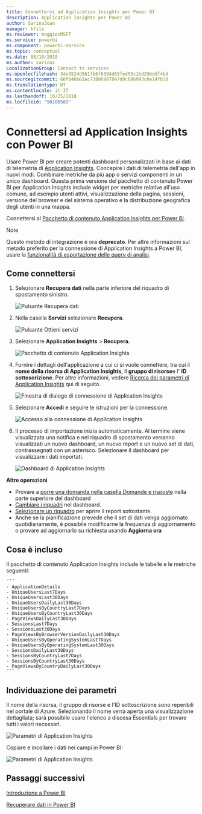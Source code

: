 ```yaml
---
title: Connettersi ad Application Insights per Power BI
description: Application Insights per Power BI
author: SarinaJoan
manager: kfile
ms.reviewer: maggiesMSFT
ms.service: powerbi
ms.component: powerbi-service
ms.topic: conceptual
ms.date: 08/10/2018
ms.author: sarinas
LocalizationGroup: Connect to services
ms.openlocfilehash: 34e3524d561fb6f6394d69fed55c1bd29bddf4bd
ms.sourcegitcommit: 60fb46b61ac73806987847d9c606993c0e14fb30
ms.translationtype: HT
ms.contentlocale: it-IT
ms.lasthandoff: 10/25/2018
ms.locfileid: "50100589"
---
```

# <a name="connect-to-application-insights-with-power-bi"></a>Connettersi ad Application Insights con Power BI
Usare Power BI per creare potenti dashboard personalizzati in base ai dati di telemetria di [Application Insights](/azure/application-insights/app-insights-overview/). Concepire i dati di telemetria dell'app in nuovi modi. Combinare metriche da più app o servizi componenti in un unico dashboard. Questa prima versione del pacchetto di contenuto Power BI per Application Insights include widget per metriche relative all'uso comune, ad esempio utenti attivi, visualizzazione della pagina, sessioni, versione del browser e del sistema operativo e la distribuzione geografica degli utenti in una mappa.

Connettersi al [Pacchetto di contenuto Application Insights per Power BI](https://app.powerbi.com/getdata/services/application-insights).

>[!NOTE]
>Questo metodo di integrazione è ora **deprecato**. Per altre informazioni sul metodo preferito per la connessione di Application Insights a Power BI, usare la [funzionalità di esportazione delle query di analisi](https://docs.microsoft.com/azure/application-insights/app-insights-export-power-bi#export-analytics-queries).

## <a name="how-to-connect"></a>Come connettersi
1. Selezionare **Recupera dati** nella parte inferiore del riquadro di spostamento sinistro.
   
    ![Pulsante Recupera dati](media/service-connect-to-application-insights/pbi_getdata.png)
2. Nella casella **Servizi** selezionare **Recupera**.
   
    ![Pulsante Ottieni servizi](media/service-connect-to-application-insights/pbi_getservices.png)
3. Selezionare **Application Insights** > **Recupera**.
   
    ![Pacchetto di contenuto Application Insights](media/service-connect-to-application-insights/appinsights.png)
4. Fornire i dettagli dell'applicazione a cui ci si vuole connettere, tra cui il **nome della risorsa di Application Insights**, il **gruppo di risorse**e l' **ID sottoscrizione**. Per altre informazioni, vedere [Ricerca dei parametri di Application Insights](#FindingAppInsightsParams) qui di seguito.
   
    ![Finestra di dialogo di connessione di Application Insights](media/service-connect-to-application-insights/pbi_contpkappinsitconnectndialog.png)    
5. Selezionare **Accedi** e seguire le istruzioni per la connessione.
   
    ![Accesso alla connessione di Application Insights](media/service-connect-to-application-insights/pbi_contpkappinsitconnectn2.png)
6. Il processo di importazione inizia automaticamente. Al termine viene visualizzata una notifica e nel riquadro di spostamento verranno visualizzati un nuovo dashboard, un nuovo report e un nuovo set di dati, contrassegnati con un asterisco.  Selezionare il dashboard per visualizzare i dati importati.
   
    ![Dashboard di Application Insights](media/service-connect-to-application-insights/pbi_contpkappinsitdash.png)

**Altre operazioni**

* Provare a [porre una domanda nella casella Domande e risposte](consumer/end-user-q-and-a.md) nella parte superiore del dashboard
* [Cambiare i riquadri](service-dashboard-edit-tile.md) nel dashboard.
* [Selezionare un riquadro](consumer/end-user-tiles.md) per aprire il report sottostante.
* Anche se la pianificazione prevede che il set di dati venga aggiornato quotidianamente, è possibile modificarne la frequenza di aggiornamento o provare ad aggiornarlo su richiesta usando **Aggiorna ora**

## <a name="whats-included"></a>Cosa è incluso
Il pacchetto di contenuto Application Insights include le tabelle e le metriche seguenti:  

    ´´´
    - ApplicationDetails  
    - UniqueUsersLast7Days   
    - UniqueUsersLast30Days   
    - UniqueUsersDailyLast30Days  
    - UniqueUsersByCountryLast7Days  
    - UniqueUsersByCountryLast30Days   
    - PageViewsDailyLast30Days   
    - SessionsLast7Days   
    - SessionsLast30Days  
    - PageViewsByBrowserVersionDailyLast30Days   
    - UniqueUsersByOperatingSystemLast7Days   
    - UniqueUsersByOperatingSystemLast30Days    
    - SessionsDailyLast30Days   
    - SessionsByCountryLast7Days   
    - SessionsByCountryLast30Days   
    - PageViewsByCountryDailyLast30Days  
    ´´´ 

<a name="FindingAppInsightsParams"></a>

## <a name="finding-parameters"></a>Individuazione dei parametri
Il nome della risorsa, il gruppo di risorse e l'ID sottoscrizione sono reperibili nel portale di Azure. Selezionando il nome verrà aperta una visualizzazione dettagliata; sarà possibile usare l'elenco a discesa Essentials per trovare tutti i valori necessari.

![Parametri di Application Insights](media/service-connect-to-application-insights/pbi_contpkappinsitparams.png)

Copiare e incollare i dati nei campi in Power BI:

![Parametri di Application Insights](media/service-connect-to-application-insights/pbi_contpkappinsitparam2.png)

## <a name="next-steps"></a>Passaggi successivi
[Introduzione a Power BI](service-get-started.md)

[Recuperare dati in Power BI](service-get-data.md)

